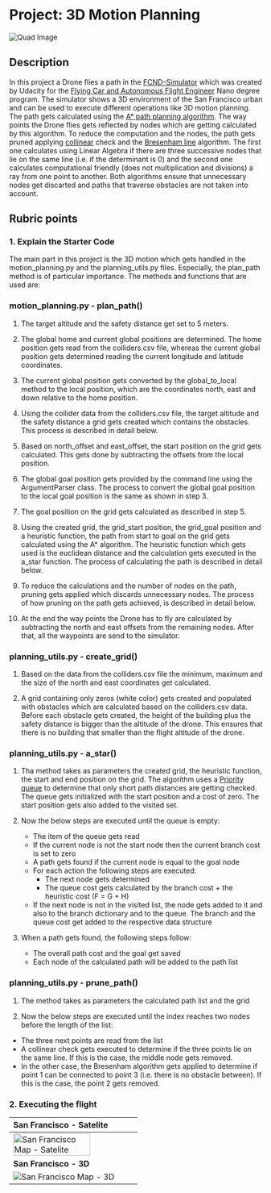 # Project: 3D Motion Planning
![Quad Image](./misc/enroute.png)

## Description
In this project a Drone flies a path in the [FCND-Simulator](https://github.com/udacity/FCND-Simulator-Releases/releases) which was created by Udacity for the [Flying Car and Autonomous Flight Engineer](https://www.udacity.com/course/flying-car-nanodegree--nd787) Nano degree program. The simulator shows a 3D environment of the San Francisco urban and can be used to execute different operations like 3D motion planning. The path gets calculated using the [A* path planning algorithm](https://en.wikipedia.org/wiki/A*_search_algorithm). The way points the Drone flies gets reflected by nodes which are getting calculated by this algorithm. To reduce the computation and the nodes, the path gets pruned applying [collinear](https://en.wikipedia.org/wiki/Collinearity) check and the [Bresenham line](https://en.wikipedia.org/wiki/Bresenham%27s_line_algorithm) algorithm. The first one calculates using Linear Algebra if there are three successive nodes that lie on the same line (i.e. if the determinant is 0) and the second one calculates computational friendly (does not multiplication and divisions) a ray from one point to another. Both algorithms ensure that unnecessary nodes get discarted and paths that traverse obstacles are not taken into account.

## Rubric points

### 1. Explain the Starter Code
The main part in this project is the 3D motion which gets handled in the motion_planning.py 
and the planning_utils.py files. Especially, the plan_path method is of particular importance.
The methods and functions that are used are:

### motion_planning.py - plan_path()
1. The target altitude and the safety distance get set to 5 meters. 

2. The global home and current global positions are determined. The home position gets read from the
colliders.csv file, whereas the current global position gets determined reading the current
longitude and latitude coordinates. 

3. The current global position gets converted by the global_to_local method to the local position, which
are the coordinates north, east and down relative to the home position.

4. Using the collider data from the colliders.csv file, the target altitude and the safety distance 
a grid gets created which contains the obstacles. This process is described in detail below.

5. Based on north_offset and east_offset, the start position on the grid gets calculated. This gets
done by subtracting the offsets from the local position.

6. The global goal position gets provided by the command line using the ArgumentParser class. The process
to convert the global goal position to the local goal position is the same as shown in step 3.

7. The goal position on the grid gets calculated as described in step 5.

8. Using the created grid, the grid_start position, the grid_goal position and a heuristic function,
the path from start to goal on the grid gets calculated using the A* algorithm. The heuristic function 
which gets used is the euclidean distance and the calculation gets executed in the a_star function.
The process of calculating the path is described in detail below.

9. To reduce the calculations and the number of nodes on the path, pruning gets applied which discards
unnecessary nodes. The process of how pruning on the path gets achieved, is described in detail below.

10. At the end the way points the Drone has to fly are calculated by subtracting the north and east offsets
from the remaining nodes. After that, all the waypoints are send to the simulator.


### planning_utils.py - create_grid()
1. Based on the data from the colliders.csv file the minimum, maximum and the size of the north and east 
coordinates get calculated.

2. A grid containing only zeros (white color) gets created and populated with obstacles which are calculated
based on the colliders.csv data. Before each obstacle gets created, the height of the building plus the
safety distance is bigger than the altitude of the drone. This ensures that there is no building that
smaller than the flight altitude of the drone.


### planning_utils.py - a_star()
1. Tha method takes as parameters the created grid, the heuristic function, the start and end position on the
grid. The algorithm uses a [Priority queue](https://en.wikipedia.org/wiki/Priority_queue) to determine that
only short path distances are getting checked. The queue gets initialized with the start position and a cost of
zero. The start position gets also added to the visited set.

2. Now the below steps are executed until the queue is empty:
    - The item of the queue gets read
    - If the current node is not the start node then the current branch cost is set to zero
    - A path gets found if the current node is equal to the goal node
    - For each action the following steps are executed:
      - The next node gets determined
      - The queue cost gets calculated by the branch cost + the heuristic cost (F = G + H)
    - If the next node is not in the visited list, the node gets added to it and also to the
      branch dictionary and to the queue. The branch and the queue cost get added to the respective
      data structure

3. When a path gets found, the following steps follow:
    - The overall path cost and the goal get saved
    - Each node of the calculated path will be added to the path list
    

### planning_utils.py - prune_path()
1. The method takes as parameters the calculated path list and the grid

2. Now the below steps are executed until the index reaches two nodes before the length of the list:
  - The three next points are read from the list
  - A collinear check gets executed to determine if the three points lie on the same line. If this is
    the case, the middle node gets removed.
  - In the other case, the Bresenham algorithm gets applied to determine if point 1 can be connected to
    point 3 (i.e. there is no obstacle between). If this is the case, the point 2 gets removed.


### 2. Executing the flight
| **San Francisco - Satelite** |
| :---------------------------- |
| <img src="https://github.com/michailtam/3d-motion-planning/blob/master/misc/map.png" alt="San Francisco Map - Satelite" width='80%' border="0" /> |
| **San Francisco - 3D** |
| <img src="https://github.com/michailtam/3d-motion-planning/blob/master/misc/high_up.png" alt="San Francisco Map - 3D" border="0" /> |


